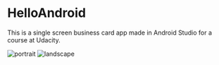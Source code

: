 # HelloAndroid
This is a single screen business card app made in Android Studio for a course at Udacity.

![portrait](https://user-images.githubusercontent.com/34224374/38255371-a850bd40-3729-11e8-8e9d-cdb6b69b55f7.png)
![landscape](https://user-images.githubusercontent.com/34224374/38255500-f1b6d82a-3729-11e8-821a-39f07a77ff8e.png)
